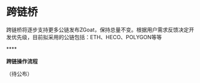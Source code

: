 # 跨链桥

跨链桥将逐步支持更多公链发布ZGoat，保持总量不变。根据用户需求反馈决定开发优先级，目前拟采用的公链包括：ETH、HECO、POLYGON等等

\*\*\*\*

**跨链操作流程**

（待公布）

